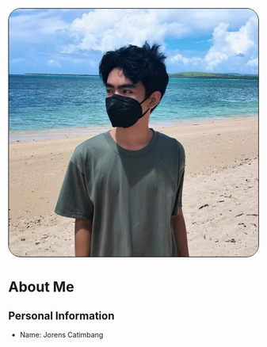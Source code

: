<html>
  <style>
    .image {
      border: 1px solid black;
      border-radius: 25px;
      
      }
  </style>
  <body>
    <img class="image"src="FB_IMG_1723214367831.jpg">
    <h1>About Me</h1>
    <h2>Personal Information</h2>
    <ul>
      <li>Name: Jorens Catimbang</li>
    </ul>
  </body>
</html>
